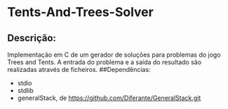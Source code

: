 # Tents-And-Trees-Solver
## Descrição:
Implementação em C de um gerador de soluções para problemas do jogo Trees and Tents. A entrada do problema e a saída do resultado são realizadas através de ficheiros.
##Dependências:
- stdio
- stdlib
- generalStack, de https://github.com/Diferante/GeneralStack.git
